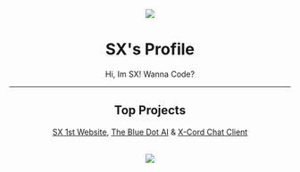 <div align="center">
  <img src="https://media.discordapp.net/attachments/935387615392301056/968288683906195502/discord-avatar-128-3UMG9.gif">
  <h1>SX's Profile</h1>
  <p>Hi, Im SX! Wanna Code?</h1>
  <hr size="1">
  <h2>Top Projects</h2>
  <p><a href="https://sx9.is-a.dev">SX 1st Website</a>, <a href="https://top.gg/bot/889384219678232606">The Blue Dot AI</a> & <a href="x-cord-client.sx9.repl.co">X-Cord Chat Client</a></p>
  <br>
  <img src="https://github-readme-stats.vercel.app/api/top-langs/?username=SX-9&layout=compact">
</div>
